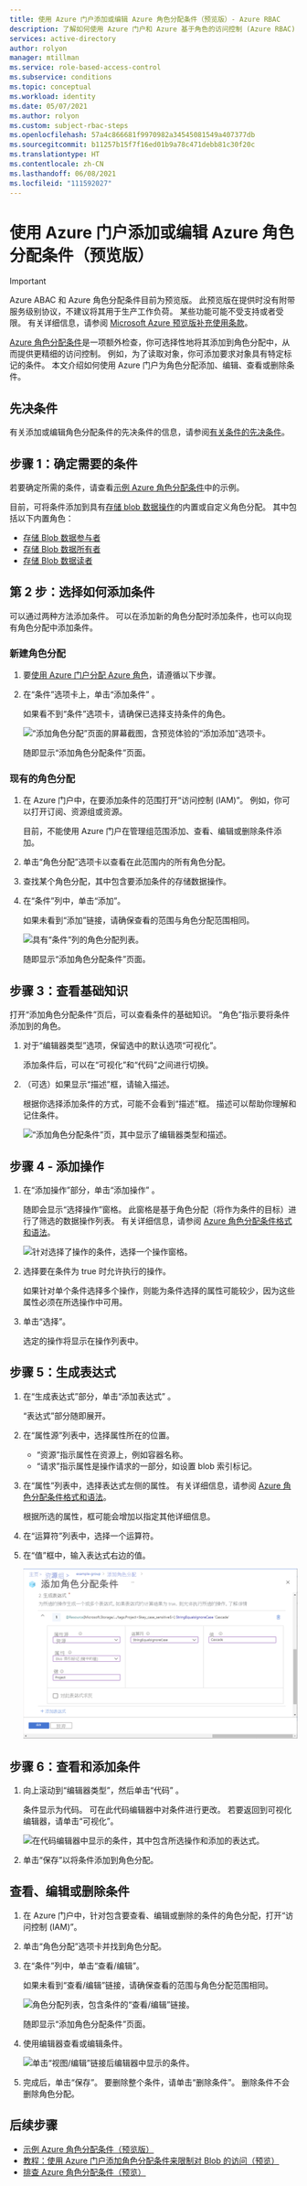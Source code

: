 ```yaml
---
title: 使用 Azure 门户添加或编辑 Azure 角色分配条件（预览版）- Azure RBAC
description: 了解如何使用 Azure 门户和 Azure 基于角色的访问控制 (Azure RBAC) 在 Azure 角色分配中添加、编辑、查看或删除基于特性的访问控制 (ABAC) 条件。
services: active-directory
author: rolyon
manager: mtillman
ms.service: role-based-access-control
ms.subservice: conditions
ms.topic: conceptual
ms.workload: identity
ms.date: 05/07/2021
ms.author: rolyon
ms.custom: subject-rbac-steps
ms.openlocfilehash: 57a4c866681f9970982a34545081549a407377db
ms.sourcegitcommit: b11257b15f7f16ed01b9a78c471debb81c30f20c
ms.translationtype: HT
ms.contentlocale: zh-CN
ms.lasthandoff: 06/08/2021
ms.locfileid: "111592027"
---
```

# <a name="add-or-edit-azure-role-assignment-conditions-using-the-azure-portal-preview"></a>使用 Azure 门户添加或编辑 Azure 角色分配条件（预览版）

> [!IMPORTANT]
> Azure ABAC 和 Azure 角色分配条件目前为预览版。
> 此预览版在提供时没有附带服务级别协议，不建议将其用于生产工作负荷。 某些功能可能不受支持或者受限。
> 有关详细信息，请参阅 [Microsoft Azure 预览版补充使用条款](https://azure.microsoft.com/support/legal/preview-supplemental-terms/)。

[Azure 角色分配条件](conditions-overview.md)是一项额外检查，你可选择性地将其添加到角色分配中，从而提供更精细的访问控制。 例如，为了读取对象，你可添加要求对象具有特定标记的条件。 本文介绍如何使用 Azure 门户为角色分配添加、编辑、查看或删除条件。

## <a name="prerequisites"></a>先决条件

有关添加或编辑角色分配条件的先决条件的信息，请参阅[有关条件的先决条件](conditions-prerequisites.md)。


## <a name="step-1-determine-the-condition-you-need"></a>步骤 1：确定需要的条件

若要确定所需的条件，请查看[示例 Azure 角色分配条件](../storage/common/storage-auth-abac-examples.md)中的示例。

目前，可将条件添加到具有[存储 blob 数据操作](../storage/common/storage-auth-abac-attributes.md)的内置或自定义角色分配。 其中包括以下内置角色：

- [存储 Blob 数据参与者](built-in-roles.md#storage-blob-data-contributor)
- [存储 Blob 数据所有者](built-in-roles.md#storage-blob-data-owner)
- [存储 Blob 数据读者](built-in-roles.md#storage-blob-data-reader)

## <a name="step-2-choose-how-to-add-condition"></a>第 2 步：选择如何添加条件

可以通过两种方法添加条件。 可以在添加新的角色分配时添加条件，也可以向现有角色分配中添加条件。

### <a name="new-role-assignment"></a>新建角色分配

1. 要[使用 Azure 门户分配 Azure 角色](role-assignments-portal.md)，请遵循以下步骤。

1. 在“条件”选项卡上，单击“添加条件” 。

    如果看不到“条件”选项卡，请确保已选择支持条件的角色。

   ![“添加角色分配”页面的屏幕截图，含预览体验的“添加添加”选项卡。](./media/shared/condition.png)

    随即显示“添加角色分配条件”页面。

### <a name="existing-role-assignment"></a>现有的角色分配

1. 在 Azure 门户中，在要添加条件的范围打开“访问控制 (IAM)”。 例如，你可以打开订阅、资源组或资源。

    目前，不能使用 Azure 门户在管理组范围添加、查看、编辑或删除条件添加。

1. 单击“角色分配”选项卡以查看在此范围内的所有角色分配。

1. 查找某个角色分配，其中包含要添加条件的存储数据操作。

1. 在“条件”列中，单击“添加”。 

    如果未看到“添加”链接，请确保查看的范围与角色分配范围相同。

    ![具有“条件”列的角色分配列表。](./media/conditions-role-assignments-portal/condition-role-assignments-list.png)

    随即显示“添加角色分配条件”页面。

## <a name="step-3-review-basics"></a>步骤 3：查看基础知识

打开“添加角色分配条件”页后，可以查看条件的基础知识。 “角色”指示要将条件添加到的角色。

1. 对于“编辑器类型”选项，保留选中的默认选项“可视化”。 

    添加条件后，可以在“可视化”和“代码”之间进行切换。

1. （可选）如果显示“描述”框，请输入描述。

    根据你选择添加条件的方式，可能不会看到“描述”框。 描述可以帮助你理解和记住条件。

    ![“添加角色分配条件”页，其中显示了编辑器类型和描述。](./media/conditions-role-assignments-portal/condition-basics.png)

## <a name="step-4-add-actions"></a>步骤 4 - 添加操作

1. 在“添加操作”部分，单击“添加操作” 。

    随即会显示“选择操作”窗格。 此窗格是基于角色分配（将作为条件的目标）进行了筛选的数据操作列表。 有关详细信息，请参阅 [Azure 角色分配条件格式和语法](conditions-format.md#actions)。

    ![针对选择了操作的条件，选择一个操作窗格。](./media/conditions-role-assignments-portal/condition-actions-select.png)

1. 选择要在条件为 true 时允许执行的操作。

    如果针对单个条件选择多个操作，则能为条件选择的属性可能较少，因为这些属性必须在所选操作中可用。

1. 单击“选择”。

    选定的操作将显示在操作列表中。

## <a name="step-5-build-expressions"></a>步骤 5：生成表达式

1. 在“生成表达式”部分，单击“添加表达式” 。

    “表达式”部分随即展开。

1. 在“属性源”列表中，选择属性所在的位置。

    - “资源”指示属性在资源上，例如容器名称。
    - “请求”指示属性是操作请求的一部分，如设置 blob 索引标记。

1. 在“属性”列表中，选择表达式左侧的属性。 有关详细信息，请参阅 [Azure 角色分配条件格式和语法](conditions-format.md#attributes)。

    根据所选的属性，框可能会增加以指定其他详细信息。

1. 在“运算符”列表中，选择一个运算符。

1. 在“值”框中，输入表达式右边的值。

    ![包含 Blob 索引标记的值的生成表达式部分。](./media/shared/condition-expressions.png)

## <a name="step-6-review-and-add-condition"></a>步骤 6：查看和添加条件

1. 向上滚动到“编辑器类型”，然后单击“代码” 。

    条件显示为代码。 可在此代码编辑器中对条件进行更改。 若要返回到可视化编辑器，请单击“可视化”。

    ![在代码编辑器中显示的条件，其中包含所选操作和添加的表达式。](./media/conditions-role-assignments-portal/condition-code.png)

1. 单击“保存”以将条件添加到角色分配。

## <a name="view-edit-or-delete-a-condition"></a>查看、编辑或删除条件

1. 在 Azure 门户中，针对包含要查看、编辑或删除的条件的角色分配，打开“访问控制 (IAM)”。

1. 单击“角色分配”选项卡并找到角色分配。

1. 在“条件”列中，单击“查看/编辑”。 

    如果未看到“查看/编辑”链接，请确保查看的范围与角色分配范围相同。

    ![角色分配列表，包含条件的“查看/编辑”链接。](./media/conditions-role-assignments-portal/condition-role-assignments-list-edit.png)

    随即显示“添加角色分配条件”页面。

1. 使用编辑器查看或编辑条件。

    ![单击“视图/编辑”链接后编辑器中显示的条件。](./media/conditions-role-assignments-portal/condition-edit.png)

1. 完成后，单击“保存”。 要删除整个条件，请单击“删除条件”。 删除条件不会删除角色分配。

## <a name="next-steps"></a>后续步骤

- [示例 Azure 角色分配条件（预览版）](../storage/common/storage-auth-abac-examples.md)
- [教程：使用 Azure 门户添加角色分配条件来限制对 Blob 的访问（预览）](../storage/common/storage-auth-abac-portal.md)
- [排查 Azure 角色分配条件（预览）](conditions-troubleshoot.md)
